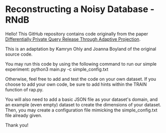 # Reconstructing a Noisy Database - RNdB
Hello! This GitHub repository contains code originally from the paper [Differentially Private Query Release Through Adaptive Projection](https://arxiv.org/abs/2103.06641).

This is an adaptation by Kamryn Ohly and Joanna Boyland of the original source code. 

You may run this code by using the following command to run our simple experiment:
python3 main.py -c simple_config.txt   

Otherwise, feel free to add and test the code on your own dataset. If you choose
to add your own code, be sure to add hints within the TRAIN function of rap.py.

You will also need to add a basic JSON file as your dataset's domain, and an example
(even empty) dataset to create the dimensions of your dataset. Then, you may create
a configuration file mimicking the simple_config.txt file already given.

Thank you!
